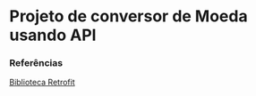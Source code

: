 # Projeto de conversor de Moeda usando API


### Referências

[Biblioteca Retrofit](https://square.github.io/retrofit/)